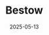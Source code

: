 ---  
layout: startup_page  
title: "Bestow"  
id: "bestow.com"  
permalink: "/bestowbestow.com05132025/"  
website: "https://www.bestow.com/"  
funding_round: "Series D"  
funding_amount: "$120M"  
investors: "Goldman Sachs Alternatives, Smith Point Capital"  
about: "Bestow is an insurance technology company that provides an end-to-end platform for life insurers, streamlining processes and enhancing profitability. The company focuses on enterprise solutions, helping carriers deliver exceptional products and experiences. Bestow's platform includes product development, advanced underwriting, and policy administration, catering to the life and annuities sector."  
markets: "Fintech, InsurTech, Insurance, Life Insurance, Developer APIs"  
hq: "Dallas, Texas, United States"  
founded_year: "2016"  
linkedin: "https://www.linkedin.com/company/bestowtech"  
twitter: "https://www.twitter.com/bestow_inc"  
instagram: ""  
facebook: ""  
crunchbase: "https://www.crunchbase.com/organization/bestow-inc"  
pitchbook: ""  

date_display: "13-May-2025"  
date: "2025-05-13"

# SEO Optimization  
meta_title: "Bestow - Series D Funding ($120M)"  
meta_description: "Bestow, Bestow is an insurance technology company that provides an end-to-end platform for life insurers, streamlining processes and enhancing profitability. ..."  
meta_keywords: "Bestow, Fintech, InsurTech, Insurance, Life Insurance, Developer APIs, Series D funding"  
canonical_url: "https://startup.projectstartups.com/bestowbestow.com05132025/"  
---